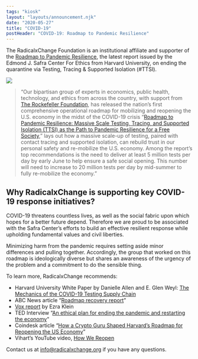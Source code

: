 ```yaml
---
tags: "kiosk"
layout: "layouts/announcement.njk"
date: "2020-05-27"
title: "COVID-19"
postHeader: "COVID-19: Roadmap to Pandemic Resilience"
---
```


The RadicalxChange Foundation is an institutional affiliate and supporter of the [Roadmap to Pandemic Resilience](https://www.pandemictesting.org/), the latest report issued by the Edmond J. Safra Center For Ethics from Harvard University, on ending the quarantine via Testing, Tracing & Supported Isolation (#TTSI).

<a class="block" href="https://www.pandemictesting.org/">![](/images/covid/roadmap_to_pandemic_resilience.png)</a>

> “Our bipartisan group of experts in economics, public health, technology, and ethics from across the country, with support from [The Rockefeller Foundation](https://www.rockefellerfoundation.org/), has released the nation’s first comprehensive operational roadmap for mobilizing and reopening the U.S. economy in the midst of the COVID-19 crisis “[Roadmap to Pandemic Resilience: Massive Scale Testing, Tracing, and Supported Isolation (TTSI) as the Path to Pandemic Resilience for a Free Society](https://ethics.harvard.edu/files/center-for-ethics/files/roadmaptopandemicresilience_updated_4.20.20.pdf),” lays out how a massive scale-up of testing, paired with contact tracing and supported isolation, can rebuild trust in our personal safety and re-mobilize the U.S. economy. Among the report’s top recommendations is the need to deliver at least 5 million tests per day by early June to help ensure a safe social opening. This number will need to increase to 20 million tests per day by mid-summer to fully re-mobilize the economy.”

## Why RadicalxChange is supporting key COVID-19 response initiatives?

COVID-19 threatens countless lives, as well as the social fabric upon which hopes for a better future depend. Therefore we are proud to be associated with the Safra Center’s efforts to build an effective resilient response while upholding fundamental values and civil liberties.

Minimizing harm from the pandemic requires setting aside minor differences and pulling together. Accordingly, the group that worked on this roadmap is ideologically diverse but shares an awareness of the urgency of the problem and a commitment to do the sensible thing.

To learn more, RadicalxChange recommends:

- Harvard University White Paper by Danielle Allen and E. Glen Weyl: [The Mechanics of the COVID-19 Testing Supply Chain](https://drive.google.com/file/d/1wJF3DiZ5aIEGmsT1fOhhvtSw4BD3EpBX/view)
- ABC News article “[Roadmap recovery report](https://abcnews.go.com/US/road-map-recovery-report-20-million-coronavirus-tests/story?id=70230097)”
- [Vox report](https://www.vox.com/2020/4/10/21215494/coronavirus-plans-social-distancing-economy-recession-depression-unemployment) by Ezra Klein
- TED Interview “[An ethical plan for ending the pandemic and restarting the economy](https://www.ted.com/talks/danielle_allen_the_tech_we_need_to_end_the_pandemic_and_restart_the_economy)“
- Coindesk article “[How a Crypto Guru Shaped Harvard’s Roadmap for Reopening the US Economy](https://www.coindesk.com/how-a-crypto-guru-shaped-harvards-roadmap-for-reopening-the-us-economy)”
- Vihart’s YouTube video, [How We Reopen](https://www.youtube.com/watch?v=HhRQxk9QA-o)

Contact us at [info@radicalxchange.org](mailto:info@radicalxchange.org) if you have any questions.
